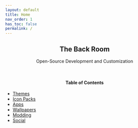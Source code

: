 ```yaml
---
layout: default
title: Home
nav_order: 1
has_toc: false
permalink: /
---
```


<!-- 
{: .note }
> {: .opaque }
> 
>
> 
-->

<div class="card">
<div class="container">
<h2 class="text-small" style="text-align:center">The Back Room</h2>
<p class="text-small" style="text-align:center">Open-Source Development and Customization</p>
</div>
</div>
<br />
<div class="card">
<div class="container">
<h4 style="text-align:center">Table of Contents</h4>
<ul>
<li><a class="text-delta" href="/themes">Themes</a></li>
<li><a class="text-delta" href="/icon-packs">Icon Packs</a></li>
<li><a class="text-delta" href="/apps">Apps</a></li>
<li><a class="text-delta" href="/wallpapers">Wallpapers</a></li>
<li><a class="text-delta" href="/modding">Modding</a></li>
<li><a class="text-delta" href="/social">Social</a></li>
</ul>
</div>
</div>


